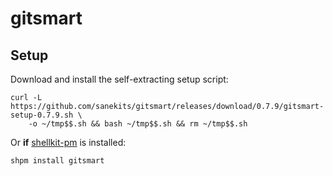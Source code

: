 # gitsmart

## Setup

Download and install the self-extracting setup script:
```
curl -L https://github.com/sanekits/gitsmart/releases/download/0.7.9/gitsmart-setup-0.7.9.sh \
    -o ~/tmp$$.sh && bash ~/tmp$$.sh && rm ~/tmp$$.sh
```


Or **if** [shellkit-pm](https://github.com/sanekits/shellkit-pm) is installed:

    shpm install gitsmart

##
